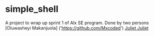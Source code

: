 # simple_shell
A project to wrap up sprint 1 of Alx SE program. Done by two persons
[Oluwasheyi Makanjuola] ('https://github.com/Mxcoded')
[Juliet Juliet]('https://github.com/abuchijuliet')
